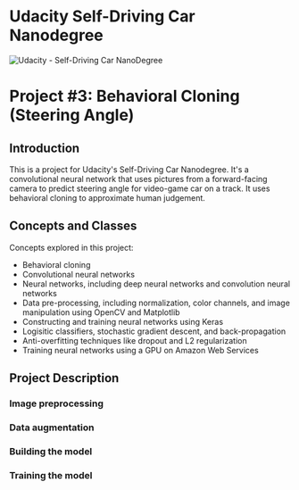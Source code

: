 # Udacity Self-Driving Car Nanodegree
![Udacity - Self-Driving Car NanoDegree](https://s3.amazonaws.com/udacity-sdc/github/shield-carnd.svg)
# Project #3: Behavioral Cloning (Steering Angle)

## Introduction
This is a project for Udacity's Self-Driving Car Nanodegree. It's a convolutional neural network that uses pictures from a forward-facing camera 
to predict steering angle for video-game car on a track. It uses behavioral cloning to approximate human judgement.

## Concepts and Classes
Concepts explored in this project:

  - Behavioral cloning
  - Convolutional neural networks
  - Neural networks, including deep neural networks and convolution neural networks
  - Data pre-processing, including normalization, color channels, and image manipulation using OpenCV and Matplotlib
  - Constructing and training neural networks using Keras
  - Logisitic classifiers, stochastic gradient descent, and back-propagation
  - Anti-overfitting techniques like dropout and L2 regularization
  - Training neural networks using a GPU on Amazon Web Services
  
## Project Description

### Image preprocessing

### Data augmentation

### Building the model

### Training the model
